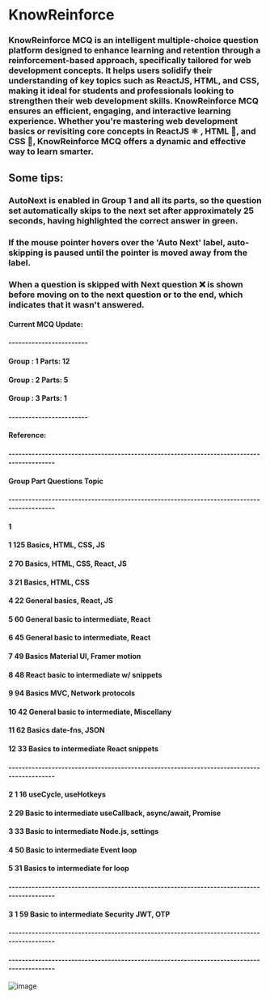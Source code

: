 # KnowReinforce

### KnowReinforce MCQ is an intelligent multiple-choice question platform designed to enhance learning and retention through a reinforcement-based approach, specifically tailored for web development concepts. It helps users solidify their understanding of key topics such as ReactJS, HTML, and CSS, making it ideal for students and professionals looking to strengthen their web development skills. KnowReinforce MCQ ensures an efficient, engaging, and interactive learning experience. Whether you're mastering web development basics or revisiting core concepts in ReactJS ⚛️ , HTML  📄, and CSS  🎨, KnowReinforce MCQ offers a dynamic and effective way to learn smarter.

## Some tips:

### AutoNext is enabled in Group 1 and all its parts, so the question set automatically skips to the next set after approximately 25 seconds, having highlighted the correct answer in green. 

### If the mouse pointer hovers over the 'Auto Next' label, auto-skipping is paused until the pointer is moved away from the label.

### When a question is skipped with Next question ❌ is shown before moving on to the next question or to the end, which indicates that it wasn't answered. 

#### Current MCQ Update: 
#### ------------------------
#### Group : 1     Parts: 12
#### Group : 2     Parts: 5
#### Group : 3     Parts: 1
#### ------------------------

#### Reference:
#### ------------------------------------------------------------------------------------------
#### Group		Part	Questions	Topic
#### ------------------------------------------------------------------------------------------				
####   1				
				
####         		1	   125	    Basics, HTML, CSS, JS
####         		2	    70    	Basics, HTML, CSS, React, JS
#### 		     		3	    21	    Basics, HTML, CSS
#### 		     		4	    22	    General basics, React, JS
#### 		     		5	    60	    General basic to intermediate, React
#### 		     		6	    45	    General basic to intermediate, React
#### 		     		7	    49	    Basics Material UI, Framer motion
#### 		     		8	    48    	React basic to intermediate w/ snippets
#### 		     		9	    94    	Basics MVC, Network protocols
#### 		     		10	  42    	General basic to intermediate, Miscellany
#### 		     		11	  62    	Basics date-fns, JSON
#### 		     		12	  33    	Basics to intermediate React snippets
				
#### ------------------------------------------------------------------------------------------				
				
####    2		    1	    16    	useCycle, useHotkeys
#### 		     		2	    29	    Basic to intermediate useCallback, async/await, Promise
#### 		     		3	    33    	Basic to intermediate Node.js, settings
#### 		     		4	    50	    Basic to intermediate Event loop
#### 		     		5	    31    	Basics to intermediate for loop
				
#### ------------------------------------------------------------------------------------------				
				
####    3		    1    	59	    Basic to intermediate Security JWT, OTP

#### ------------------------------------------------------------------------------------------				
#### ------------------------------------------------------------------------------------------				

![image](https://github.com/user-attachments/assets/a5ca6f34-3e22-4beb-ab93-29f4262c8467)


